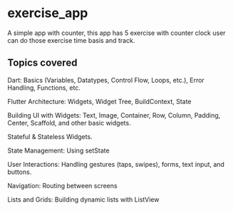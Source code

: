 # exercise_app

A simple app with counter, this app has 5 exercise with counter clock user can do those exercise time basis and track.

## Topics covered
Dart: Basics (Variables, Datatypes, Control Flow, Loops, etc.), Error Handling, Functions, etc.

Flutter Architecture: Widgets, Widget Tree, BuildContext, State

Building UI with Widgets: Text, Image, Container, Row, Column, Padding, Center, Scaffold, and other basic widgets.

Stateful & Stateless Widgets.

State Management: Using setState

User Interactions: Handling gestures (taps, swipes), forms, text input, and buttons.

Navigation: Routing between screens

Lists and Grids: Building dynamic lists with ListView


